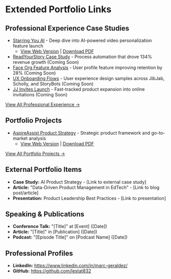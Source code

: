 # Extended Portfolio Links

## Professional Experience Case Studies
- [Starring You AI](../case-studies/starring-you-ai/) - Deep dive into AI-powered video personalization feature launch
  - [View Web Version](../case-studies/starring-you-ai/) | [Download PDF](../case-studies/starring-you-ai/starring-you-ai.pdf)
- [ReadYourStory Case Study](../case-studies/#readyourstory-revenue-growth) - Process automation that drove 134% revenue growth (Coming Soon)
- [Face Org Feature Analysis](../case-studies/#face-org-feature) - User profile feature improving retention by 28% (Coming Soon)
- [UX Onboarding Flows](../case-studies/#ux-onboarding-flows) - User experience design samples across JibJab, Scholly, and StoryBots (Coming Soon)
- [JJ Invites Launch](../case-studies/#jj-invites-launch) - Fast-tracked product expansion into online invitations (Coming Soon)

[View All Professional Experience →](../case-studies/)

## Portfolio Projects
- [AspireAssist Product Strategy](../portfolio-projects/aspire-assist/) - Strategic product framework and go-to-market analysis
  - [View Web Version](../portfolio-projects/aspire-assist/) | [Download PDF](../portfolio-projects/aspire-assist/aspire-assist.pdf)

[View All Portfolio Projects →](../portfolio-projects/)

## External Portfolio Items
- **Case Study:** AI Product Strategy - [Link to external case study]
- **Article:** "Data-Driven Product Management in EdTech" - [Link to blog post/article]
- **Presentation:** Product Leadership Best Practices - [Link to presentation]

## Speaking & Publications
- **Conference Talk:** "[Title]" at [Event] ([Date])
- **Article:** "[Title]" in [Publication] ([Date])
- **Podcast:** "[Episode Title]" on [Podcast Name] ([Date])

## Professional Profiles
- **LinkedIn:** https://www.linkedin.com/in/marc-geraldez/
- **GitHub:** https://github.com/lestat832